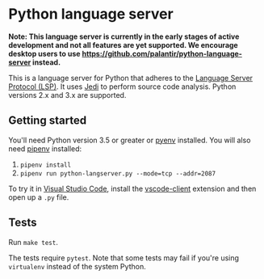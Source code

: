 # Python language server

**Note: This language server is currently in the early stages of active development and not all features are yet supported. We encourage desktop users to use https://github.com/palantir/python-language-server instead.**

This is a language server for Python that adheres to the [Language Server Protocol (LSP)](https://github.com/Microsoft/language-server-protocol/blob/master/protocol.md). It uses [Jedi](https://github.com/davidhalter/jedi) to perform source code analysis. Python versions 2.x and 3.x are supported.

## Getting started

You'll need Python version 3.5 or greater or [pyenv](https://github.com/pyenv/pyenv) installed. You will also need [pipenv](https://github.com/pypa/pipenv) installed:

1. `pipenv install`
2. `pipenv run python-langserver.py --mode=tcp --addr=2087`

To try it in [Visual Studio Code](https://code.visualstudio.com), install the [vscode-client](https://github.com/sourcegraph/langserver/tree/master/vscode-client) extension and then open up a `.py` file.

## Tests

Run `make test`.

The tests require `pytest`. Note that some tests may fail if you're using `virtualenv` instead of the system Python.
